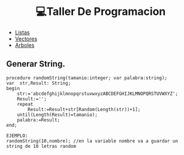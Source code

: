 <h1 align="center"> 💻Taller De Programacion </h1>


- [Listas](/Listas.md)
- [Vectores](/Vectores.md)
- [Arboles](/Arboles.md)

## Generar String.
```Pas
procedure randomString(tamanio:integer; var palabra:string);
var  str,Result: String;
begin
    str:='abcdefghijklmnopqrstuvwxyzABCDEFGHIJKLMNOPQRSTUVWXYZ';
    Result:='';
    repeat
        Result:=Result+str[Random(Length(str))+1];
    until(Length(Result)=tamanio);
    palabra:=Result;
end;

EJEMPLO:
randomString(10,nombre); //en la variable nombre va a guardar un string de 10 letras random
```
